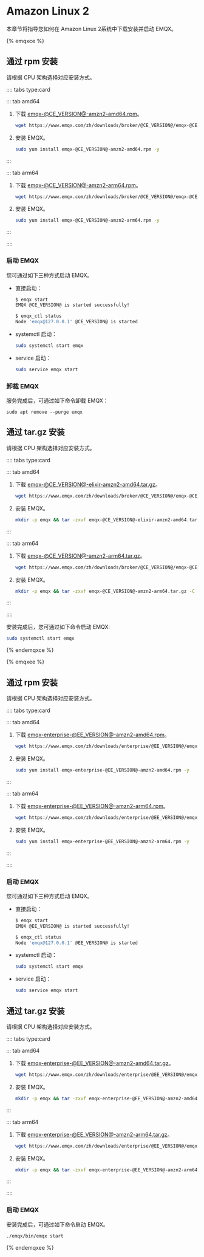 # Amazon Linux 2

本章节将指导您如何在 Amazon Linux 2系统中下载安装并启动 EMQX。

{% emqxce %}

## 通过 rpm 安装

请根据 CPU 架构选择对应安装方式。

:::: tabs type:card

::: tab amd64

1. 下载 [emqx-@CE_VERSION@-amzn2-amd64.rpm](https://www.emqx.com/zh/downloads/broker/@CE_VERSION@/emqx-@CE_VERSION@-amzn2-amd64.rpm)。

   ```bash
   wget https://www.emqx.com/zh/downloads/broker/@CE_VERSION@/emqx-@CE_VERSION@-amzn2-amd64.rpm
   ```

2. 安装 EMQX。
   ```bash
   sudo yum install emqx-@CE_VERSION@-amzn2-amd64.rpm -y
   ```

:::

::: tab arm64
1. 下载 [emqx-@CE_VERSION@-amzn2-arm64.rpm](https://www.emqx.com/zh/downloads/broker/@CE_VERSION@/emqx-@CE_VERSION@-amzn2-arm64.rpm)。

   ```bash
   wget https://www.emqx.com/zh/downloads/broker/@CE_VERSION@/emqx-@CE_VERSION@-amzn2-arm64.rpm
   ```

2. 安装 EMQX。
   ```bash
   sudo yum install emqx-@CE_VERSION@-amzn2-arm64.rpm -y
   ```

:::

::::

### 启动 EMQX

您可通过如下三种方式启动 EMQX。

- 直接启动：

  ```bash
  $ emqx start
  EMQX @CE_VERSION@ is started successfully!
  
  $ emqx_ctl status
  Node 'emqx@127.0.0.1' @CE_VERSION@ is started
  ```

- systemctl 启动：

  ```bash
  sudo systemctl start emqx
  ```

- service 启动：

  ```bash
  sudo service emqx start
  ```

### 卸载 EMQX

服务完成后，可通过如下命令卸载 EMQX：

  ```shell
sudo apt remove --purge emqx
  ```

## 通过 tar.gz 安装

请根据 CPU 架构选择对应安装方式。

:::: tabs type:card

::: tab amd64

1. 下载 [emqx-@CE_VERSION@-elixir-amzn2-amd64.tar.gz](https://www.emqx.com/zh/downloads/broker/@CE_VERSION@/emqx-@CE_VERSION@-elixir-amzn2-amd64.tar.gz)。

   ```bash
   wget https://www.emqx.com/zh/downloads/broker/@CE_VERSION@/emqx-@CE_VERSION@-elixir-amzn2-amd64.tar.gz
   ```

2. 安装 EMQX。
   ```bash
   mkdir -p emqx && tar -zxvf emqx-@CE_VERSION@-elixir-amzn2-amd64.tar.gz -C emqx
   ```

:::

::: tab arm64
1. 下载 [emqx-@CE_VERSION@-amzn2-arm64.tar.gz](https://www.emqx.com/zh/downloads/broker/@CE_VERSION@/emqx-@CE_VERSION@-amzn2-arm64.tar.gz)。

   ```bash
   wget https://www.emqx.com/zh/downloads/broker/@CE_VERSION@/emqx-@CE_VERSION@-amzn2-arm64.tar.gz
   ```

2. 安装 EMQX。
   ```bash
   mkdir -p emqx && tar -zxvf emqx-@CE_VERSION@-amzn2-arm64.tar.gz -C emqx
   ```

:::

::::

安装完成后，您可通过如下命令启动 EMQX:

```bash
sudo systemctl start emqx
```

{% endemqxce %}

{% emqxee %}

## 通过 rpm 安装

请根据 CPU 架构选择对应安装方式。

:::: tabs type:card

::: tab amd64

1. 下载 [emqx-enterprise-@EE_VERSION@-amzn2-amd64.rpm](https://www.emqx.com/zh/downloads/enterprise/@EE_VERSION@/emqx-enterprise-@EE_VERSION@-amzn2-amd64.rpm)。

   ```bash
   wget https://www.emqx.com/zh/downloads/enterprise/@EE_VERSION@/emqx-enterprise-@EE_VERSION@-amzn2-amd64.rpm
   ```

2. 安装 EMQX。
   ```bash
   sudo yum install emqx-enterprise-@EE_VERSION@-amzn2-amd64.rpm -y
   ```

:::

::: tab arm64
1. 下载 [emqx-enterprise-@EE_VERSION@-amzn2-arm64.rpm](https://www.emqx.com/zh/downloads/enterprise/@EE_VERSION@/emqx-enterprise-@EE_VERSION@-amzn2-arm64.rpm)。

   ```bash
   wget https://www.emqx.com/zh/downloads/enterprise/@EE_VERSION@/emqx-enterprise-@EE_VERSION@-amzn2-arm64.rpm
   ```

2. 安装 EMQX。
   ```bash
   sudo yum install emqx-enterprise-@EE_VERSION@-amzn2-arm64.rpm -y
   ```

:::

::::

### 启动 EMQX 

您可通过如下三种方式启动 EMQX。

- 直接启动：

  ```bash
  $ emqx start
  EMQX @EE_VERSION@ is started successfully!
  
  $ emqx_ctl status
  Node 'emqx@127.0.0.1' @EE_VERSION@ is started
  ```

- systemctl 启动：

  ```bash
  sudo systemctl start emqx
  ```

- service 启动：

  ```bash
  sudo service emqx start
  ```

## 通过 tar.gz 安装

请根据 CPU 架构选择对应安装方式。

:::: tabs type:card

::: tab amd64

1. 下载 [emqx-enterprise-@EE_VERSION@-amzn2-amd64.tar.gz](https://www.emqx.com/zh/downloads/enterprise/@EE_VERSION@/emqx-enterprise-@EE_VERSION@-amzn2-amd64.tar.gz)。

   ```bash
   wget https://www.emqx.com/zh/downloads/enterprise/@EE_VERSION@/emqx-enterprise-@EE_VERSION@-amzn2-amd64.tar.gz
   ```

2. 安装 EMQX。

   ```bash
   mkdir -p emqx && tar -zxvf emqx-enterprise-@EE_VERSION@-amzn2-amd64.tar.gz -C emqx
   ```

:::

::: tab arm64

1. 下载 [emqx-enterprise-@EE_VERSION@-amzn2-arm64.tar.gz](https://www.emqx.com/zh/downloads/enterprise/@EE_VERSION@/emqx-enterprise-@EE_VERSION@-amzn2-arm64.tar.gz)。

   ```bash
   wget https://www.emqx.com/zh/downloads/enterprise/@EE_VERSION@/emqx-enterprise-@EE_VERSION@-amzn2-arm64.tar.gz
   ```

2. 安装 EMQX。

   ```bash
   mkdir -p emqx && tar -zxvf emqx-enterprise-@EE_VERSION@-amzn2-arm64.tar.gz -C emqx
   ```

:::

::::

### 启动 EMQX

安装完成后，可通过如下命令启动 EMQX。

```bash
./emqx/bin/emqx start
```

{% endemqxee %}
